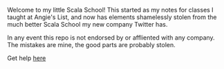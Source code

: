 Welcome to my little Scala School!  This started as my notes for classes I taught at Angie's List, and now has elements shamelessly stolen from the much better Scala School my new company Twitter has.

In any event this repo is not endorsed by or affliented with any company.  The mistakes are mine, the good parts are probably stolen.  

Get help [here](https://ryandavidhartman.github.io/ScalaSchool/)
